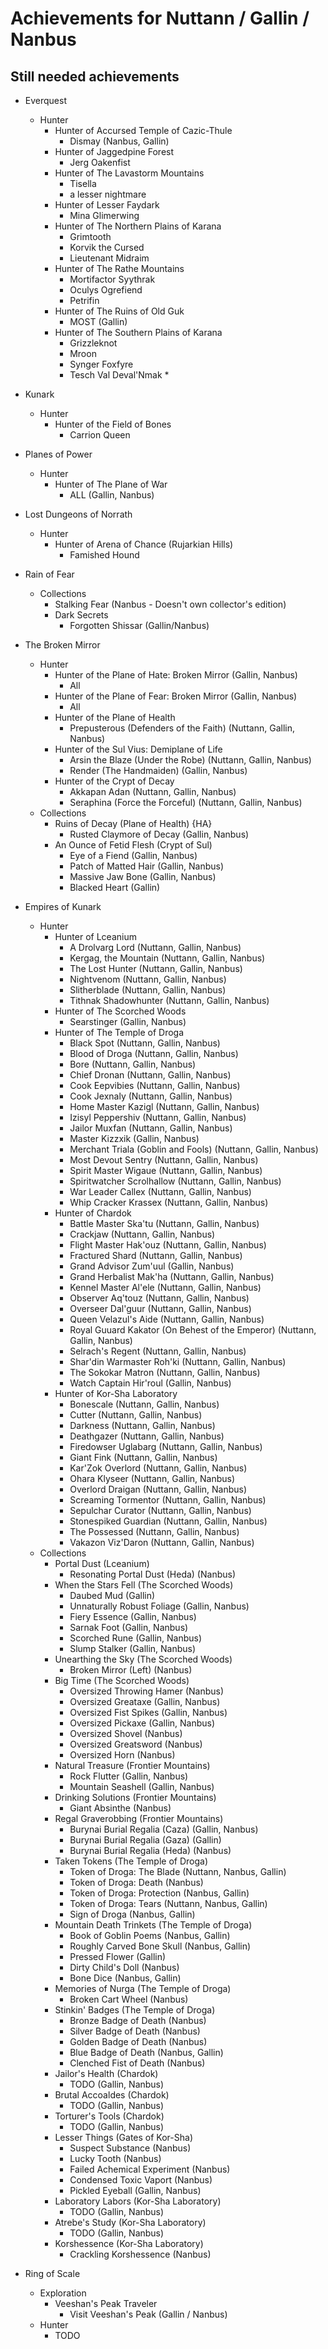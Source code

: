 # Achievements for Nuttann / Gallin / Nanbus

## Still needed achievements
- Everquest
  - Hunter
    - Hunter of Accursed Temple of Cazic-Thule
      - Dismay (Nanbus, Gallin)
    - Hunter of Jaggedpine Forest
      - Jerg Oakenfist
    - Hunter of The Lavastorm Mountains
      - Tisella
      - a lesser nightmare
    - Hunter of Lesser Faydark
      - Mina Glimerwing
    - Hunter of The Northern Plains of Karana
      - Grimtooth
      - Korvik the Cursed
      - Lieutenant Midraim
    - Hunter of The Rathe Mountains
      - Mortifactor Syythrak
      - Oculys Ogrefiend
      - Petrifin
    - Hunter of The Ruins of Old Guk
      - MOST (Gallin)
    - Hunter of The Southern Plains of Karana
      - Grizzleknot
      - Mroon
      - Synger Foxfyre
      - Tesch Val Deval'Nmak *
- Kunark
  - Hunter
    - Hunter of the Field of Bones
      - Carrion Queen
- Planes of Power
  - Hunter
    - Hunter of The Plane of War
      - ALL (Gallin, Nanbus)
- Lost Dungeons of Norrath
  - Hunter
    - Hunter of Arena of Chance (Rujarkian Hills)
      - Famished Hound

- Rain of Fear
  - Collections
    - Stalking Fear (Nanbus - Doesn't own collector's edition)
    - Dark Secrets
      - Forgotten Shissar (Gallin/Nanbus)
- The Broken Mirror
  - Hunter
    - Hunter of the Plane of Hate: Broken Mirror (Gallin, Nanbus)
      - All
    - Hunter of the Plane of Fear: Broken Mirror (Gallin, Nanbus)
      - All
    - Hunter of the Plane of Health
      - Prepusterous (Defenders of the Faith) (Nuttann, Gallin, Nanbus)
    - Hunter of the Sul Vius: Demiplane of Life
      - Arsin the Blaze (Under the Robe) (Nuttann, Gallin, Nanbus)
      - Render (The Handmaiden) (Gallin, Nanbus)
    - Hunter of the Crypt of Decay
      - Akkapan Adan (Nuttann, Gallin, Nanbus)
      - Seraphina (Force the Forceful) (Nuttann, Gallin, Nanbus)
  - Collections
    - Ruins of Decay (Plane of Health) {HA}
      - Rusted Claymore of Decay (Gallin, Nanbus)
    - An Ounce of Fetid Flesh (Crypt of Sul)
      - Eye of a Fiend (Gallin, Nanbus)
      - Patch of Matted Hair (Gallin, Nanbus)
      - Massive Jaw Bone (Gallin, Nanbus)
      - Blacked Heart (Gallin)
- Empires of Kunark
  - Hunter
    - Hunter of Lceanium
      - A Drolvarg Lord (Nuttann, Gallin, Nanbus)
      - Kergag, the Mountain (Nuttann, Gallin, Nanbus)
      - The Lost Hunter (Nuttann, Gallin, Nanbus)
      - Nightvenom (Nuttann, Gallin, Nanbus)
      - Slitherblade (Nuttann, Gallin, Nanbus)
      - Tithnak Shadowhunter (Nuttann, Gallin, Nanbus)
    - Hunter of The Scorched Woods
      - Searstinger (Gallin, Nanbus)
    - Hunter of The Temple of Droga
      - Black Spot (Nuttann, Gallin, Nanbus)
      - Blood of Droga (Nuttann, Gallin, Nanbus)
      - Bore (Nuttann, Gallin, Nanbus)
      - Chief Dronan (Nuttann, Gallin, Nanbus)
      - Cook Eepvibies (Nuttann, Gallin, Nanbus)
      - Cook Jexnaly (Nuttann, Gallin, Nanbus)
      - Home Master Kazigl (Nuttann, Gallin, Nanbus)
      - Izisyl Peppershiv (Nuttann, Gallin, Nanbus)
      - Jailor Muxfan (Nuttann, Gallin, Nanbus)
      - Master Kizzxik (Gallin, Nanbus)
      - Merchant Triala (Goblin and Fools) (Nuttann, Gallin, Nanbus)
      - Most Devout Sentry (Nuttann, Gallin, Nanbus)
      - Spirit Master Wigaue (Nuttann, Gallin, Nanbus)
      - Spiritwatcher Scrolhallow (Nuttann, Gallin, Nanbus)
      - War Leader Callex (Nuttann, Gallin, Nanbus)
      - Whip Cracker Krassex (Nuttann, Gallin, Nanbus)
    - Hunter of Chardok
      - Battle Master Ska'tu (Nuttann, Gallin, Nanbus)
      - Crackjaw (Nuttann, Gallin, Nanbus)
      - Flight Master Hak'ouz (Nuttann, Gallin, Nanbus)
      - Fractured Shard (Nuttann, Gallin, Nanbus)
      - Grand Advisor Zum'uul (Gallin, Nanbus)
      - Grand Herbalist Mak'ha (Nuttann, Gallin, Nanbus)
      - Kennel Master Al'ele (Nuttann, Gallin, Nanbus)
      - Observer Aq'touz (Nuttann, Gallin, Nanbus)
      - Overseer Dal'guur (Nuttann, Gallin, Nanbus)
      - Queen Velazul's Aide (Nuttann, Gallin, Nanbus)
      - Royal Guuard Kakator (On Behest of the Emperor) (Nuttann, Gallin, Nanbus)
      - Selrach's Regent (Nuttann, Gallin, Nanbus)
      - Shar'din Warmaster Roh'ki (Nuttann, Gallin, Nanbus)
      - The Sokokar Matron (Nuttann, Gallin, Nanbus)
      - Watch Captain Hir'roul (Gallin, Nanbus)
    - Hunter of Kor-Sha Laboratory
      - Bonescale (Nuttann, Gallin, Nanbus)
      - Cutter (Nuttann, Gallin, Nanbus)
      - Darkness (Nuttann, Gallin, Nanbus)
      - Deathgazer (Nuttann, Gallin, Nanbus)
      - Firedowser Uglabarg (Nuttann, Gallin, Nanbus)
      - Giant Fink (Nuttann, Gallin, Nanbus)
      - Kar'Zok Overlord (Nuttann, Gallin, Nanbus)
      - Ohara Klyseer (Nuttann, Gallin, Nanbus)
      - Overlord Draigan (Nuttann, Gallin, Nanbus)
      - Screaming Tormentor (Nuttann, Gallin, Nanbus)
      - Sepulchar Curator (Nuttann, Gallin, Nanbus)
      - Stonespiked Guardian (Nuttann, Gallin, Nanbus)
      - The Possessed (Nuttann, Gallin, Nanbus)
      - Vakazon Viz'Daron (Nuttann, Gallin, Nanbus)
  - Collections
    - Portal Dust (Lceanium)
      - Resonating Portal Dust (Heda) (Nanbus)
    - When the Stars Fell (The Scorched Woods)
      - Daubed Mud (Gallin)
      - Unnaturally Robust Foliage (Gallin, Nanbus)
      - Fiery Essence (Gallin, Nanbus)
      - Sarnak Foot (Gallin, Nanbus)
      - Scorched Rune (Gallin, Nanbus)
      - Slump Stalker (Gallin, Nanbus)
    - Unearthing the Sky (The Scorched Woods)
      - Broken Mirror (Left) (Nanbus)
    - Big Time (The Scorched Woods)
      - Oversized Throwing Hamer (Nanbus)
      - Oversized Greataxe (Gallin, Nanbus)
      - Oversized Fist Spikes (Gallin, Nanbus)
      - Oversized Pickaxe (Gallin, Nanbus)
      - Oversized Shovel (Nanbus)
      - Oversized Greatsword (Nanbus)
      - Oversized Horn (Nanbus)
    - Natural Treasure (Frontier Mountains)
      - Rock Flutter (Gallin, Nanbus)
      - Mountain Seashell (Gallin, Nanbus)
    - Drinking Solutions (Frontier Mountains)
      - Giant Absinthe (Nanbus)
    - Regal Graverobbing (Frontier Mountains)
      - Burynai Burial Regalia (Caza) (Gallin, Nanbus)
      - Burynai Burial Regalia (Gaza) (Gallin)
      - Burynai Burial Regalia (Heda) (Nanbus)
    - Taken Tokens (The Temple of Droga)
      - Token of Droga: The Blade (Nuttann, Nanbus, Gallin)
      - Token of Droga: Death (Nanbus)
      - Token of Droga: Protection (Nanbus, Gallin)
      - Token of Droga: Tears (Nuttann, Nanbus, Gallin)
      - Sign of Droga (Nanbus, Gallin)
    - Mountain Death Trinkets (The Temple of Droga)
      - Book of Goblin Poems (Nanbus, Gallin)
      - Roughly Carved Bone Skull (Nanbus, Gallin)
      - Pressed Flower (Gallin)
      - Dirty Child's Doll (Nanbus)
      - Bone Dice (Nanbus, Gallin)
    - Memories of Nurga (The Temple of Droga)
      - Broken Cart Wheel (Nanbus)
    - Stinkin' Badges (The Temple of Droga)
      - Bronze Badge of Death (Nanbus)
      - Silver Badge of Death (Nanbus)
      - Golden Badge of Death (Nanbus)
      - Blue Badge of Death (Nanbus, Gallin)
      - Clenched Fist of Death (Nanbus)
    - Jailor's Health (Chardok)
      - TODO (Gallin, Nanbus)
    - Brutal Accoaldes (Chardok)
      - TODO (Gallin, Nanbus)
    - Torturer's Tools (Chardok)
      - TODO (Gallin, Nanbus)
    - Lesser Things (Gates of Kor-Sha)
      - Suspect Substance (Nanbus)
      - Lucky Tooth (Nanbus)
      - Failed Achemical Experiment (Nanbus)
      - Condensed Toxic Vaport (Nanbus)
      - Pickled Eyeball (Gallin, Nanbus)
    - Laboratory Labors (Kor-Sha Laboratory)
      - TODO (Gallin, Nanbus)
    - Atrebe's Study (Kor-Sha Laboratory)
      - TODO (Gallin, Nanbus)
    - Korshessence (Kor-Sha Laboratory)
      - Crackling Korshessence (Nanbus)
- Ring of Scale
  - Exploration
    - Veeshan's Peak Traveler
      - Visit Veeshan's Peak (Gallin / Nanbus)
  - Hunter
    - TODO
      
